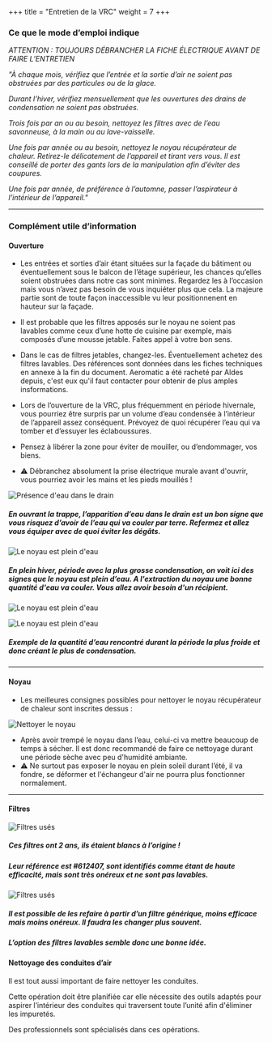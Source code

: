 +++
title = "Entretien de la VRC"
weight = 7
+++
### Ce que le mode d’emploi indique
*ATTENTION : TOUJOURS DÉBRANCHER LA FICHE ÉLECTRIQUE AVANT DE FAIRE L’ENTRETIEN*

*"À chaque mois, vérifiez que l’entrée et la sortie d’air ne soient pas obstruées par des particules ou de la glace.*

*Durant l’hiver, vérifiez mensuellement que les ouvertures des drains de condensation ne soient pas obstruées.*

*Trois fois par an ou au besoin, nettoyez les filtres avec de l’eau savonneuse, à la main ou au lave-vaisselle.*

*Une fois par année ou au besoin, nettoyez le noyau récupérateur de chaleur. Retirez-le délicatement de l’appareil et tirant vers vous. Il est conseillé de porter des gants lors de la manipulation afin d’éviter des coupures.*

*Une fois par année, de préférence à l’automne, passer l’aspirateur à l’intérieur de l’appareil."*
___


### Complément utile d’information
#### Ouverture
+ Les entrées et sorties d’air étant situées sur la façade du bâtiment ou éventuellement sous le balcon de l’étage supérieur, les chances qu’elles soient obstruées dans notre cas sont minimes. Regardez les à l’occasion mais vous n’avez pas besoin de vous inquiéter plus que cela. La majeure partie sont de toute façon inaccessible vu leur positionnenent en hauteur sur la façade.

+ Il est probable que les filtres apposés sur le noyau ne soient pas lavables comme ceux d’une hotte de cuisine par exemple, mais composés d’une mousse jetable. Faites appel à votre bon sens.

+ Dans le cas de filtres jetables, changez-les. Éventuellement achetez des filtres lavables. Des références sont données dans les fiches techniques en annexe à la fin du document. Aeromatic a été racheté par Aldes depuis, c'est eux qu'il faut contacter pour obtenir de plus amples insformations.

+ Lors de l’ouverture de la VRC, plus fréquemment en période hivernale, vous pourriez être surpris par un volume d’eau condensée à l’intérieur de l’appareil assez conséquent. Prévoyez de quoi récupérer l’eau qui va tomber et d’essuyer les éclaboussures.
+ Pensez à libérer la zone pour éviter de mouiller, ou d’endommager, vos biens.
+ ⚠ Débranchez absolument la prise électrique murale avant d'ouvrir, vous pourriez avoir les mains et les pieds mouillés !



![Présence d'eau dans le drain](./images/eau_drain.png)
##### *En ouvrant la trappe, l’apparition d’eau dans le drain est un bon signe que vous risquez d’avoir de l’eau qui va couler par terre. Refermez et allez vous équiper avec de quoi éviter les dégâts.*



![Le noyau est plein d'eau](./images/noyau_plein_eau.png)
##### *En plein hiver, période avec la plus grosse condensation, on voit ici des signes que le noyau est plein d’eau. A l'extraction du noyau une bonne quantité d'eau va couler. Vous allez avoir besoin d'un récipient.*



![Le noyau est plein d'eau](./images/exemple_eau.png)

![Le noyau est plein d'eau](./images/mouille.png)
##### *Exemple de la quantité d’eau rencontré durant la période la plus froide et donc créant le plus de condensation.*
___


#### Noyau
+ Les meilleures consignes possibles pour nettoyer le noyau récupérateur de chaleur sont inscrites dessus :

![Nettoyer le noyau](./images/consignes_nettoyage_noyau.png)  

+ Après avoir trempé le noyau dans l’eau, celui-ci va mettre beaucoup de temps à sécher. Il est donc recommandé de faire ce nettoyage durant une période sèche avec peu d'humidité ambiante.
+ ⚠ Ne surtout pas exposer le noyau en plein soleil durant l’été, il va fondre, se déformer et l'échangeur d'air ne pourra plus fonctionner normalement.
___


#### Filtres
![Filtres usés](./images/filtres_degueulasses.png)
##### *Ces filtres ont 2 ans, ils étaient blancs à l’origine !*

##### *Leur référence est #612407, sont identifiés comme étant de haute efficacité, mais sont très onéreux et ne sont pas lavables.*


![Filtres usés](./images/filtres_DIY.png)
##### *Il est possible de les refaire à partir d’un filtre générique, moins efficace mais moins onéreux. Il faudra les changer plus souvent.*

##### *L’option des filtres lavables semble donc une bonne idée.*


#### Nettoyage des conduites d’air
Il est tout aussi important de faire nettoyer les conduites.

Cette opération doit être planifiée car elle nécessite des outils adaptés pour aspirer l’intérieur des conduites qui traversent toute l’unité afin d'éliminer les impuretés.

Des professionnels sont spécialisés dans ces opérations.
